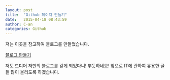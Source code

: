```yaml
---
layout: post
title:  "Github 페이지 만들기"
date:   2015-04-18 08:43:59
author: C-an
categories: Github
---
```


저는 이곳을 참고하여 블로그를 만들었습니다.

[블로그 만들기](http://recoveryman.tistory.com/321)

저도 드디어 저만의 블로그를 갖게 되었다니! 뿌듯하네요!
앞으로 IT에 관하여 유용한 글들 많이 올리도록 하겠습니다.